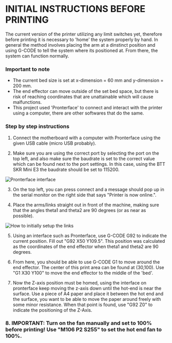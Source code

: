 # INITIAL INSTRUCTIONS BEFORE PRINTING
The current version of the printer utilizing any limit switches yet, therefore before printing it is necessary to 'home' the system properly by hand. In general the method involves placing the arm at a dinstinct position and using G-CODE to tell the system where its positioned at. From there, the system can function normally.

### Important to note
- The current bed size is set at x-dimension = 60 mm and y-dimension = 200 mm.
- The end effector can move outside of the set bed space, but there is risk of reaching coordinates that are unattainable which will cause malfunctions.
- This project used 'Pronterface' to connect and interact with the printer using a computer, there are other softwares that do the same.

### Step by step instructions
1. Connect the motherboard with a computer with Pronterface using the given USB cable (micro USB probably).

2. Make sure you are using the correct port by selecting the port on the top left, and also make sure the baudrate is set to the correct value which can be found next to the port settings. In this case, using the BTT SKR Mini E3 the baudrate should be set to 115200.

![Pronterface interface](https://github.com/MigraineMonster/SCARA-Printer-for-Swarm-Robotics/assets/129239045/872d8f81-bb58-4bb5-955e-9baecc32c4dd)

3. On the top left, you can press connect and a message should pop up in the serial monitor on the right side that says "Printer is now online.".

4. Place the arms/links straight out in front of the machine, making sure that the angles theta1 and theta2 are 90 degrees (or as near as possible).

![How to initially setup the links](https://github.com/MigraineMonster/SCARA-Printer-for-Swarm-Robotics/assets/129239045/ae2f248a-3458-46ab-94c9-de808198a1d1)

5. Using an interface such as Pronterface, use G-CODE G92 to indicate the current position. Fill out "G92 X50 Y109.5". This position was calculated as the coordinates of the end effector when theta1 and theta2 are 90 degrees. 


6. From here, you should be able to use G-CODE G1 to move around the end effector. The center of this print area can be found at (30,100). Use "G1 X30 Y100" to move the end effector to the middle of the 'bed'.

7. Now the Z-axis position must be homed, using the interface on pronterface keep moving the z-axis down until the hot-end is near the surface. Use a piece of A4 paper and place it between the hot end and the surface, you want to be able to move the paper around freely with some minor resistance. When that point is found, use "G92 Z0" to indicate the positioning of the Z-Axis.

### 8. IMPORTANT: Turn on the fan manually and set to 100% before printing! Use "M106 P2 S255" to set the hot end fan to 100%.

